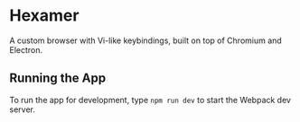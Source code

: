 # Hexamer

A custom browser with Vi-like keybindings, built on top of Chromium and Electron.

## Running the App

To run the app for development, type `npm run dev` to start the Webpack dev server.
